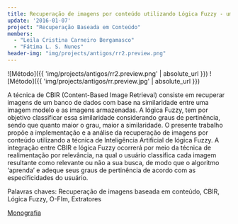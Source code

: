 ```yaml
---
title: Recuperação de imagens por conteúdo utilizando Lógica Fuzzy - um estudo de caso sobre imagens faciais
update: '2016-01-07'
project: "Recuperação Baseada em Conteúdo"
members:
  - "Leila Cristina Carneiro Bergamasco"
  - "Fátima L. S. Nunes"
header-img: "img/projects/antigos/rr2.preview.png"
---
```


![Método]({{ 'img/projects/antigos/rr2.preview.png' | absolute_url }})
![Método]({{ 'img/projects/antigos/rr.preview.jpg' | absolute_url }})

A técnica de CBIR (Content-Based Image Retrieval) consiste em recuperar imagens de um banco de dados com base na similaridade entre uma imagem modelo e as imagens armazenadas. A lógica Fuzzy, tem por objetivo classificar essa similaridade considerando graus de pertinência, sendo que quanto maior o grau, maior a similaridade. O presente trabalho propõe a implementação e a análise da recuperação de imagens por conteúdo utilizando a técnica de Inteligência Artificial de lógica Fuzzy. A integração entre CBIR e lógica Fuzzy ocorrerá por meio da técnica de realimentação por relevância, na qual o usuário classifica cada imagem resultante como relevante ou não a sua busca, de modo que o algoritmo ‘aprenda’ e adeque seus graus de pertinência de acordo com as especificidades do usuário.

Palavras chaves: Recuperação de imagens baseada em conteúdo, CBIR, Lógica Fuzzy, O-FIm, Extratores

<a href="{{ 'files/researches/MonografiaFinalLeila.pdf' | absolute_url }}" class="btn btn-outline-primary">Monografia</a>

